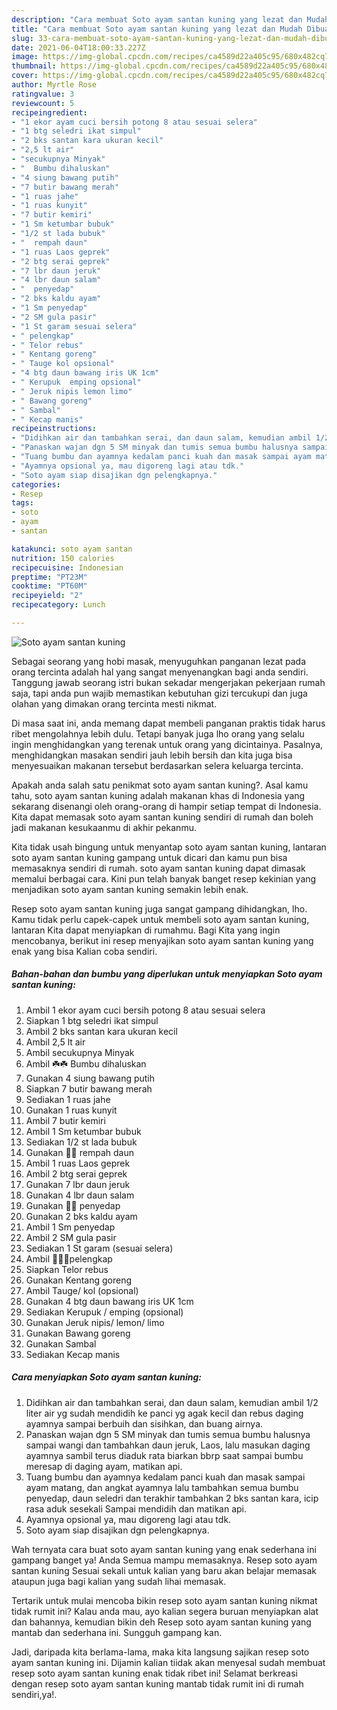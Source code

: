 ```yaml
---
description: "Cara membuat Soto ayam santan kuning yang lezat dan Mudah Dibuat"
title: "Cara membuat Soto ayam santan kuning yang lezat dan Mudah Dibuat"
slug: 33-cara-membuat-soto-ayam-santan-kuning-yang-lezat-dan-mudah-dibuat
date: 2021-06-04T18:00:33.227Z
image: https://img-global.cpcdn.com/recipes/ca4589d22a405c95/680x482cq70/soto-ayam-santan-kuning-foto-resep-utama.jpg
thumbnail: https://img-global.cpcdn.com/recipes/ca4589d22a405c95/680x482cq70/soto-ayam-santan-kuning-foto-resep-utama.jpg
cover: https://img-global.cpcdn.com/recipes/ca4589d22a405c95/680x482cq70/soto-ayam-santan-kuning-foto-resep-utama.jpg
author: Myrtle Rose
ratingvalue: 3
reviewcount: 5
recipeingredient:
- "1 ekor ayam cuci bersih potong 8 atau sesuai selera"
- "1 btg seledri ikat simpul"
- "2 bks santan kara ukuran kecil"
- "2,5 lt air"
- "secukupnya Minyak"
- "  Bumbu dihaluskan"
- "4 siung bawang putih"
- "7 butir bawang merah"
- "1 ruas jahe"
- "1 ruas kunyit"
- "7 butir kemiri"
- "1 Sm ketumbar bubuk"
- "1/2 st lada bubuk"
- "  rempah daun"
- "1 ruas Laos geprek"
- "2 btg serai geprek"
- "7 lbr daun jeruk"
- "4 lbr daun salam"
- "  penyedap"
- "2 bks kaldu ayam"
- "1 Sm penyedap"
- "2 SM gula pasir"
- "1 St garam sesuai selera"
- " pelengkap"
- " Telor rebus"
- " Kentang goreng"
- " Tauge kol opsional"
- "4 btg daun bawang iris UK 1cm"
- " Kerupuk  emping opsional"
- " Jeruk nipis lemon limo"
- " Bawang goreng"
- " Sambal"
- " Kecap manis"
recipeinstructions:
- "Didihkan air dan tambahkan serai, dan daun salam, kemudian ambil 1/2 liter air yg sudah mendidih ke panci yg agak kecil dan rebus daging ayamnya sampai berbuih dan sisihkan, dan buang airnya."
- "Panaskan wajan dgn 5 SM minyak dan tumis semua bumbu halusnya sampai wangi dan tambahkan daun jeruk, Laos, lalu masukan daging ayamnya sambil terus diaduk rata biarkan bbrp saat sampai bumbu meresap di daging ayam, matikan api."
- "Tuang bumbu dan ayamnya kedalam panci kuah dan masak sampai ayam matang, dan angkat ayamnya lalu tambahkan semua bumbu penyedap, daun seledri dan terakhir tambahkan 2 bks santan kara, icip rasa aduk sesekali Sampai mendidih dan matikan api."
- "Ayamnya opsional ya, mau digoreng lagi atau tdk."
- "Soto ayam siap disajikan dgn pelengkapnya."
categories:
- Resep
tags:
- soto
- ayam
- santan

katakunci: soto ayam santan 
nutrition: 150 calories
recipecuisine: Indonesian
preptime: "PT23M"
cooktime: "PT60M"
recipeyield: "2"
recipecategory: Lunch

---
```



![Soto ayam santan kuning](https://img-global.cpcdn.com/recipes/ca4589d22a405c95/680x482cq70/soto-ayam-santan-kuning-foto-resep-utama.jpg)

Sebagai seorang yang hobi masak, menyuguhkan panganan lezat pada orang tercinta adalah hal yang sangat menyenangkan bagi anda sendiri. Tanggung jawab seorang istri bukan sekadar mengerjakan pekerjaan rumah saja, tapi anda pun wajib memastikan kebutuhan gizi tercukupi dan juga olahan yang dimakan orang tercinta mesti nikmat.

Di masa  saat ini, anda memang dapat membeli panganan praktis tidak harus ribet mengolahnya lebih dulu. Tetapi banyak juga lho orang yang selalu ingin menghidangkan yang terenak untuk orang yang dicintainya. Pasalnya, menghidangkan masakan sendiri jauh lebih bersih dan kita juga bisa menyesuaikan makanan tersebut berdasarkan selera keluarga tercinta. 



Apakah anda salah satu penikmat soto ayam santan kuning?. Asal kamu tahu, soto ayam santan kuning adalah makanan khas di Indonesia yang sekarang disenangi oleh orang-orang di hampir setiap tempat di Indonesia. Kita dapat memasak soto ayam santan kuning sendiri di rumah dan boleh jadi makanan kesukaanmu di akhir pekanmu.

Kita tidak usah bingung untuk menyantap soto ayam santan kuning, lantaran soto ayam santan kuning gampang untuk dicari dan kamu pun bisa memasaknya sendiri di rumah. soto ayam santan kuning dapat dimasak memalui berbagai cara. Kini pun telah banyak banget resep kekinian yang menjadikan soto ayam santan kuning semakin lebih enak.

Resep soto ayam santan kuning juga sangat gampang dihidangkan, lho. Kamu tidak perlu capek-capek untuk membeli soto ayam santan kuning, lantaran Kita dapat menyiapkan di rumahmu. Bagi Kita yang ingin mencobanya, berikut ini resep menyajikan soto ayam santan kuning yang enak yang bisa Kalian coba sendiri.

<!--inarticleads1-->

##### Bahan-bahan dan bumbu yang diperlukan untuk menyiapkan Soto ayam santan kuning:

1. Ambil 1 ekor ayam cuci bersih potong 8 atau sesuai selera
1. Siapkan 1 btg seledri ikat simpul
1. Ambil 2 bks santan kara ukuran kecil
1. Ambil 2,5 lt air
1. Ambil secukupnya Minyak
1. Ambil  ☘️☘️ Bumbu dihaluskan
1. Gunakan 4 siung bawang putih
1. Siapkan 7 butir bawang merah
1. Sediakan 1 ruas jahe
1. Gunakan 1 ruas kunyit
1. Ambil 7 butir kemiri
1. Ambil 1 Sm ketumbar bubuk
1. Sediakan 1/2 st lada bubuk
1. Gunakan  🌸🌸 rempah daun
1. Ambil 1 ruas Laos geprek
1. Ambil 2 btg serai geprek
1. Gunakan 7 lbr daun jeruk
1. Gunakan 4 lbr daun salam
1. Gunakan  🌺🌺 penyedap
1. Gunakan 2 bks kaldu ayam
1. Ambil 1 Sm penyedap
1. Ambil 2 SM gula pasir
1. Sediakan 1 St garam (sesuai selera)
1. Ambil  🍋🍋🍋pelengkap
1. Siapkan  Telor rebus
1. Gunakan  Kentang goreng
1. Ambil  Tauge/ kol (opsional)
1. Gunakan 4 btg daun bawang iris UK 1cm
1. Sediakan  Kerupuk / emping (opsional)
1. Gunakan  Jeruk nipis/ lemon/ limo
1. Gunakan  Bawang goreng
1. Gunakan  Sambal
1. Sediakan  Kecap manis




<!--inarticleads2-->

##### Cara menyiapkan Soto ayam santan kuning:

1. Didihkan air dan tambahkan serai, dan daun salam, kemudian ambil 1/2 liter air yg sudah mendidih ke panci yg agak kecil dan rebus daging ayamnya sampai berbuih dan sisihkan, dan buang airnya.
1. Panaskan wajan dgn 5 SM minyak dan tumis semua bumbu halusnya sampai wangi dan tambahkan daun jeruk, Laos, lalu masukan daging ayamnya sambil terus diaduk rata biarkan bbrp saat sampai bumbu meresap di daging ayam, matikan api.
1. Tuang bumbu dan ayamnya kedalam panci kuah dan masak sampai ayam matang, dan angkat ayamnya lalu tambahkan semua bumbu penyedap, daun seledri dan terakhir tambahkan 2 bks santan kara, icip rasa aduk sesekali Sampai mendidih dan matikan api.
1. Ayamnya opsional ya, mau digoreng lagi atau tdk.
1. Soto ayam siap disajikan dgn pelengkapnya.




Wah ternyata cara buat soto ayam santan kuning yang enak sederhana ini gampang banget ya! Anda Semua mampu memasaknya. Resep soto ayam santan kuning Sesuai sekali untuk kalian yang baru akan belajar memasak ataupun juga bagi kalian yang sudah lihai memasak.

Tertarik untuk mulai mencoba bikin resep soto ayam santan kuning nikmat tidak rumit ini? Kalau anda mau, ayo kalian segera buruan menyiapkan alat dan bahannya, kemudian bikin deh Resep soto ayam santan kuning yang mantab dan sederhana ini. Sungguh gampang kan. 

Jadi, daripada kita berlama-lama, maka kita langsung sajikan resep soto ayam santan kuning ini. Dijamin kalian tiidak akan menyesal sudah membuat resep soto ayam santan kuning enak tidak ribet ini! Selamat berkreasi dengan resep soto ayam santan kuning mantab tidak rumit ini di rumah sendiri,ya!.

